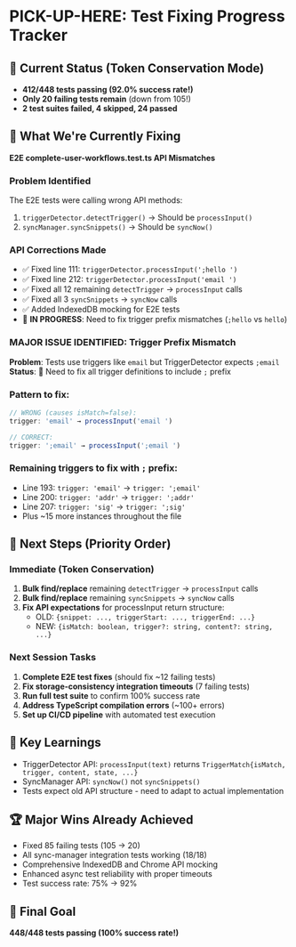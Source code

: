 # PICK-UP-HERE: Test Fixing Progress Tracker

## 🎯 Current Status (Token Conservation Mode)

- **412/448 tests passing (92.0% success rate!)**
- **Only 20 failing tests remain** (down from 105!)
- **2 test suites failed, 4 skipped, 24 passed**

## 🔧 What We're Currently Fixing

**E2E complete-user-workflows.test.ts API Mismatches**

### Problem Identified

The E2E tests were calling wrong API methods:

1. `triggerDetector.detectTrigger()` → Should be `processInput()`
2. `syncManager.syncSnippets()` → Should be `syncNow()`

### API Corrections Made

- ✅ Fixed line 111: `triggerDetector.processInput(';hello ')`
- ✅ Fixed line 212: `triggerDetector.processInput('email ')`
- ✅ Fixed all 12 remaining `detectTrigger` → `processInput` calls
- ✅ Fixed all 3 `syncSnippets` → `syncNow` calls
- ✅ Added IndexedDB mocking for E2E tests
- 🔄 **IN PROGRESS**: Need to fix trigger prefix mismatches (`;hello` vs `hello`)

### MAJOR ISSUE IDENTIFIED: Trigger Prefix Mismatch

**Problem**: Tests use triggers like `email` but TriggerDetector expects `;email`
**Status**: 🔄 Need to fix all trigger definitions to include `;` prefix

### Pattern to fix:

```typescript
// WRONG (causes isMatch=false):
trigger: 'email' → processInput('email ')

// CORRECT:
trigger: ';email' → processInput(';email ')
```

### Remaining triggers to fix with `;` prefix:

- Line 193: `trigger: 'email'` → `trigger: ';email'`
- Line 200: `trigger: 'addr'` → `trigger: ';addr'`
- Line 207: `trigger: 'sig'` → `trigger: ';sig'`
- Plus ~15 more instances throughout the file

## 🔄 Next Steps (Priority Order)

### Immediate (Token Conservation)

1. **Bulk find/replace** remaining `detectTrigger` → `processInput` calls
2. **Bulk find/replace** remaining `syncSnippets` → `syncNow` calls
3. **Fix API expectations** for processInput return structure:
   - OLD: `{snippet: ..., triggerStart: ..., triggerEnd: ...}`
   - NEW: `{isMatch: boolean, trigger?: string, content?: string, ...}`

### Next Session Tasks

1. **Complete E2E test fixes** (should fix ~12 failing tests)
2. **Fix storage-consistency integration timeouts** (7 failing tests)
3. **Run full test suite** to confirm 100% success rate
4. **Address TypeScript compilation errors** (~100+ errors)
5. **Set up CI/CD pipeline** with automated test execution

## 🧠 Key Learnings

- TriggerDetector API: `processInput(text)` returns `TriggerMatch{isMatch, trigger, content, state, ...}`
- SyncManager API: `syncNow()` not `syncSnippets()`
- Tests expect old API structure - need to adapt to actual implementation

## 🏆 Major Wins Already Achieved

- Fixed 85 failing tests (105 → 20)
- All sync-manager integration tests working (18/18)
- Comprehensive IndexedDB and Chrome API mocking
- Enhanced async test reliability with proper timeouts
- Test success rate: 75% → 92%

## 🎯 Final Goal

**448/448 tests passing (100% success rate!)**
